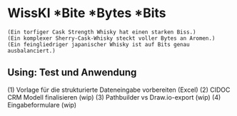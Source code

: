 <!--

author: Gudrun Schwenk und Canan Hastik  
email:    
version:  v1
language: DE

icon:     https://raw.githubusercontent.com/chastik/Beratung_Dateityp_Bild/refs/heads/main/SODa-Logo_full.svg
link:     https://raw.githubusercontent.com/chastik/Beratung/refs/heads/main/soda.css

comment:  WissKi SODA OERs

-->

# WissKI *Bite *Bytes *Bits
	(Ein torfiger Cask Strength Whisky hat einen starken Biss.)
	(Ein komplexer Sherry-Cask-Whisky steckt voller Bytes an Aromen.)
	(Ein feingliedriger japanischer Whisky ist auf Bits genau ausbalanciert.)


## Using: Test und Anwendung

(1) Vorlage für die strukturierte Dateneingabe vorbereiten (Excel)
(2) CIDOC CRM Modell finalisieren (wip)
(3) Pathbuilder vs Draw.io-export (wip)
(4) Eingabeformulare (wip)